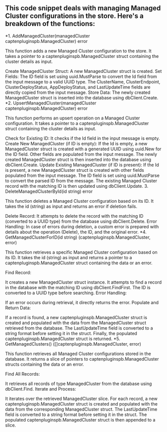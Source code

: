 ## This code snippet deals with managing Managed Cluster configurations in the store. Here's a breakdown of the functions:

*1. AddManagedCluster(managedCluster captenpluginspb.ManagedCluster) error

This function adds a new Managed Cluster configuration to the store. It takes a pointer to a captenpluginspb.ManagedCluster struct containing the cluster details as input.

Create ManagedCluster Struct:
A new ManagedCluster struct is created.
Set Fields:
The ID field is set using uuid.MustParse to convert the Id field from the input message to a valid UUID type.
The ClusterName, ClusterEndpoint, ClusterDeployStatus, AppDeployStatus, and LastUpdateTime fields are directly copied from the input message.
Store Data:
The newly created ManagedCluster struct is inserted into the database using dbClient.Create.
*2. UpsertManagedCluster(managedCluster captenpluginspb.ManagedCluster) error

This function performs an upsert operation on a Managed Cluster configuration. It takes a pointer to a captenpluginspb.ManagedCluster struct containing the cluster details as input.

Check for Existing ID:
It checks if the Id field in the input message is empty.
Create New ManagedCluster (if ID is empty):
If the Id is empty, a new ManagedCluster struct is created with a generated UUID using uuid.New for the ID field. Other fields are populated from the input message.
The newly created ManagedCluster struct is then inserted into the database using dbClient.Create.
Update Existing ManagedCluster (if ID is present):
If the Id is present, a new ManagedCluster struct is created with other fields populated from the input message. The ID field is set using uuid.MustParse to convert the parsed ID from the message.
The existing Managed Cluster record with the matching ID is then updated using dbClient.Update.
3. DeleteManagedClusterById(id string) error

This function deletes a Managed Cluster configuration based on its ID. It takes the id (string) as input and returns an error if deletion fails.

Delete Record:
It attempts to delete the record with the matching ID (converted to a UUID type) from the database using dbClient.Delete.
Error Handling:
In case of errors during deletion, a custom error is prepared with details about the operation (Delete), the ID, and the original error.
*4. GetManagedClusterForID(id string) (captenpluginspb.ManagedCluster, error)

This function retrieves a specific Managed Cluster configuration based on its ID. It takes the id (string) as input and returns a pointer to a captenpluginspb.ManagedCluster struct containing the data or an error.

Find Record:

It creates a new ManagedCluster struct instance.
It attempts to find a record in the database with the matching ID using dbClient.FindFirst. The ID is converted to a UUID type before searching.
Error Handling:

If an error occurs during retrieval, it directly returns the error.
Populate and Return Data:

If a record is found, a new captenpluginspb.ManagedCluster struct is created and populated with the data from the ManagedCluster struct retrieved from the database.
The LastUpdateTime field is converted to a string format before setting it in the struct.
Finally, the populated captenpluginspb.ManagedCluster struct is returned.
*5. GetManagedClusters() ([]captenpluginspb.ManagedCluster, error)

This function retrieves all Managed Cluster configurations stored in the database. It returns a slice of pointers to captenpluginspb.ManagedCluster structs containing the data or an error.

Find All Records:

It retrieves all records of type ManagedCluster from the database using dbClient.Find.
Iterate and Process:

It iterates over the retrieved ManagedCluster slice.
For each record, a new captenpluginspb.ManagedCluster struct is created and populated with the data from the corresponding ManagedCluster struct.
The LastUpdateTime field is converted to a string format before setting it in the struct.
The populated captenpluginspb.ManagedCluster struct is then appended to a slice.

